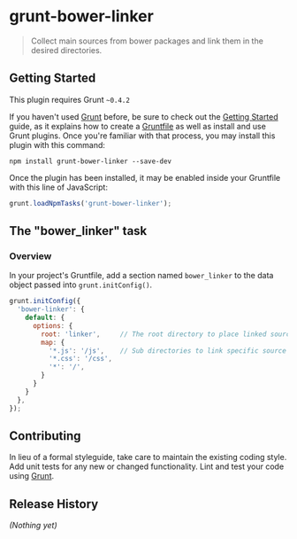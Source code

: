 # grunt-bower-linker

> Collect main sources from bower packages and link them in the desired directories.

## Getting Started
This plugin requires Grunt `~0.4.2`

If you haven't used [Grunt](http://gruntjs.com/) before, be sure to check out the [Getting Started](http://gruntjs.com/getting-started) guide, as it explains how to create a [Gruntfile](http://gruntjs.com/sample-gruntfile) as well as install and use Grunt plugins. Once you're familiar with that process, you may install this plugin with this command:

```shell
npm install grunt-bower-linker --save-dev
```

Once the plugin has been installed, it may be enabled inside your Gruntfile with this line of JavaScript:

```js
grunt.loadNpmTasks('grunt-bower-linker');
```

## The "bower_linker" task

### Overview
In your project's Gruntfile, add a section named `bower_linker` to the data object passed into `grunt.initConfig()`.

```js
grunt.initConfig({
  'bower-linker': {
    default: {
      options: {
        root: 'linker',     // The root directory to place linked sources.
        map: {
          '*.js': '/js',    // Sub directories to link specific source types.
          '*.css': '/css',
          '*': '/', 
        }
      }
    }
  },
});
```

## Contributing
In lieu of a formal styleguide, take care to maintain the existing coding style. Add unit tests for any new or changed functionality. Lint and test your code using [Grunt](http://gruntjs.com/).

## Release History
_(Nothing yet)_
